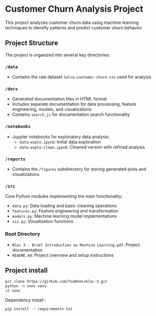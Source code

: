 # Customer Churn Analysis Project

This project analyzes customer churn data using machine learning techniques to
identify patterns and predict customer churn behavior.

## Project Structure

The project is organized into several key directories:

### `/data`

- Contains the raw dataset `telco-customer-churn.csv` used for analysis

### `/docs`

- Generated documentation files in HTML format
- Includes separate documentation for data processing, feature engineering,
  models, and visualizations
- Contains `search.js` for documentation search functionality

### `/notebooks`

- Jupyter notebooks for exploratory data analysis:
    - `data-explo.ipynb`: Initial data exploration
    - `data-explo-clean.ipynb`: Cleaned version with refined analysis

### `/reports`

- Contains the `/figures` subdirectory for storing generated plots and
  visualizations

### `/src`

Core Python modules implementing the main functionality:

- `data.py`: Data loading and basic cleaning operations
- `features.py`: Feature engineering and transformation
- `models.py`: Machine learning model implementations
- `viz.py`: Visualization functions

### Root Directory

- `Bloc 3 - Brief Introduction au Machine Learning.pdf`: Project documentation
- `README.md`: Project overview and setup instructions


## Project install
```bash
git clone https://github.com/TouKhen/bloc-3.git
python -m venv venv
cd venv
```

Dependency install :
```bash
pip install -r requirements.txt
```